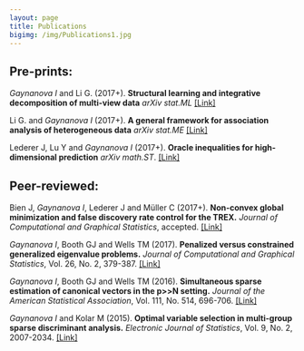 ```yaml
---
layout: page
title: Publications
bigimg: /img/Publications1.jpg
---
```

## Pre-prints:

_Gaynanova I_ and Li G. (2017+). **Structural learning and integrative decomposition of multi-view data** *arXiv stat.ML* [[Link]](https://arxiv.org/abs/1707.06573)

Li G. and _Gaynanova I_ (2017+). **A general framework for association analysis of heterogeneous data** *arXiv stat.ME* [[Link]](https://arxiv.org/abs/1707.06485)

Lederer J, Lu Y and _Gaynanova I_ (2017+). **Oracle inequalities for high-dimensional prediction** *arXiv math.ST*. [[Link]](https://arxiv.org/abs/1608.00624)

## Peer-reviewed:

Bien J, _Gaynanova I_, Lederer J and Müller C (2017+). **Non-convex global minimization and false discovery rate control for the TREX.** *Journal of Computational and Graphical Statistics*, accepted. [[Link]](http://www.tandfonline.com/doi/abs/10.1080/10618600.2017.1341414)

_Gaynanova I_, Booth GJ and Wells TM (2017). **Penalized versus constrained generalized eigenvalue problems.** *Journal of Computational and Graphical Statistics*, Vol. 26, No. 2, 379-387. [[Link]](http://www.tandfonline.com/doi/abs/10.1080/10618600.2016.1172017)
  
_Gaynanova I_, Booth GJ and Wells TM (2016). **Simultaneous sparse estimation of canonical vectors in the p>>N setting.** *Journal of the American Statistical Association*, Vol. 111, No. 514, 696-706. [[Link]](http://dx.doi.org/10.1080/01621459.2015.1034318) 

_Gaynanova I_ and Kolar M (2015). **Optimal variable selection in multi-group sparse discriminant analysis.** *Electronic Journal of Statistics*, Vol. 9, No. 2, 2007-2034. [[Link]](http://dx.doi.org/10.1214/15-EJS1064)




